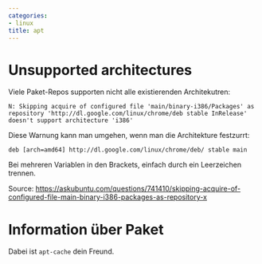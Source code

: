 ```yaml
---
categories:
- linux
title: apt
---
```


# Unsupported architectures 

Viele Paket-Repos supporten nicht alle existierenden Architekutren:

    N: Skipping acquire of configured file 'main/binary-i386/Packages' as repository 'http://dl.google.com/linux/chrome/deb stable InRelease' doesn't support architecture 'i386'

Diese Warnung kann man umgehen, wenn man die Architekture festzurrt:

    deb [arch=amd64] http://dl.google.com/linux/chrome/deb/ stable main

Bei mehreren Variablen in den Brackets, einfach durch ein Leerzeichen
trennen.

Source:
<https://askubuntu.com/questions/741410/skipping-acquire-of-configured-file-main-binary-i386-packages-as-repository-x>

# Information über Paket 

Dabei ist `apt-cache` dein Freund.
